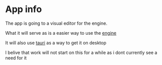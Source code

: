 # App info

The app is going to a visual editor for the engine.

What it will serve as is a easier way to use the [engine](../engine/mod.js)

It will also use [tauri](https://tauri.studio/) as a way to get it on desktop

I belive that work will not start on this for a while as i dont currently see a need for it
